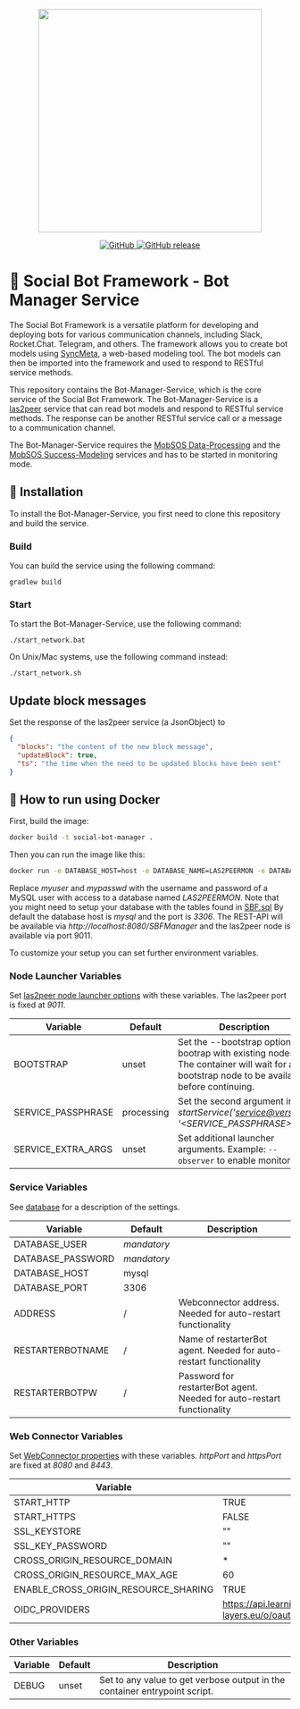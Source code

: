 <p align="center">
  <img src="https://raw.githubusercontent.com/rwth-acis/Social-Bot-Framework/master/Logos/sbf-logo.svg" width=400px/>
</p>

<p align="center">
    <a href="https://github.com/rwth-acis/Social-Bot-Framework/blob/master/LICENSE">
        <img alt="GitHub" src="https://img.shields.io/github/license/rwth-acis/Social-Bot-Framework.svg?color=blue">
    </a>
    <a href="https://github.com/rwth-acis/Social-Bot-Framework/releases">
        <img alt="GitHub release" src="https://img.shields.io/github/release/rwth-acis/Social-Bot-Framework.svg">
    </a>
</p>

# 🤖 Social Bot Framework - Bot Manager Service

The Social Bot Framework is a versatile platform for developing and deploying bots for various communication channels, including Slack, Rocket.Chat. Telegram, and others.
The framework allows you to create bot models using [SyncMeta](https://github.com/rwth-acis/syncmeta), a web-based modeling tool.
The bot models can then be imported into the framework and used to respond to RESTful service methods.

This repository contains the Bot-Manager-Service, which is the core service of the Social Bot Framework. The Bot-Manager-Service is a [las2peer](https://github.com/rwth-acis/las2peer) service that can read bot models and respond to RESTful service methods. The response can be another RESTful service call or a message to a communication channel.

The Bot-Manager-Service requires the [MobSOS Data-Processing](https://github.com/rwth-acis/mobsos-data-processing) and the [MobSOS Success-Modeling](https://github.com/rwth-acis/mobsos-success-modeling) services and has to be started in monitoring mode.

## 🚀 Installation

To install the Bot-Manager-Service, you first need to clone this repository and build the service.

### Build

You can build the service using the following command:

```shell
gradlew build
```

### Start

To start the Bot-Manager-Service, use the following command:

```shell
./start_network.bat
```

On Unix/Mac systems, use the following command instead:

```shell
./start_network.sh
```

## Update block messages

Set the response of the las2peer service (a JsonObject) to

```json
{
  "blocks": "the content of the new block message",
  "updateBlock": true,
  "ts": "the time when the need to be updated blocks have been sent"
}
```

## 🐳 How to run using Docker

First, build the image:

```bash
docker build -t social-bot-manager . 
```

Then you can run the image like this:

```bash
docker run -e DATABASE_HOST=host -e DATABASE_NAME=LAS2PEERMON -e DATABASE_USER=myuser -e DATABASE_PASSWORD=mypasswd -p 8080:8080 -p 9011:9011 social-bot-manager
```

Replace *myuser* and *mypasswd* with the username and password of a MySQL user with access to a database named *LAS2PEERMON*.
Note that you might need to setup your database with the tables found in [SBF.sql](https://github.com/rwth-acis/las2peer-social-bot-manager-service/blob/master/SBF.sql)
By default the database host is *mysql* and the port is *3306*.
The REST-API will be available via *http://localhost:8080/SBFManager* and the las2peer node is available via port 9011.

To customize your setup you can set further environment variables.

### Node Launcher Variables

Set [las2peer node launcher options](https://github.com/rwth-acis/las2peer-Template-Project/wiki/L2pNodeLauncher-Commands#at-start-up) with these variables.
The las2peer port is fixed at *9011*.

| Variable | Default | Description |
|----------|---------|-------------|
| BOOTSTRAP | unset | Set the --bootstrap option to bootrap with existing nodes. The container will wait for any bootstrap node to be available before continuing. |
| SERVICE_PASSPHRASE | processing | Set the second argument in *startService('<service@version>', '<SERVICE_PASSPHRASE>')*. |
| SERVICE_EXTRA_ARGS | unset | Set additional launcher arguments. Example: ```--observer``` to enable monitoring. |

### Service Variables

See [database](#Database) for a description of the settings.

| Variable | Default | Description |
|----------|---------|-------------|
| DATABASE_USER | *mandatory* ||
| DATABASE_PASSWORD | *mandatory* ||
| DATABASE_HOST | mysql | |
| DATABASE_PORT | 3306 | |
| ADDRESS | / |Webconnector address. Needed for auto-restart functionality |
| RESTARTERBOTNAME | / | Name of restarterBot agent. Needed for auto-restart functionality |
| RESTARTERBOTPW | / | Password for restarterBot agent. Needed for auto-restart functionality |

### Web Connector Variables

Set [WebConnector properties](https://github.com/rwth-acis/las2peer-Template-Project/wiki/WebConnector-Configuration) with these variables.
*httpPort* and *httpsPort* are fixed at *8080* and *8443*.

| Variable | Default |
|----------|---------|
| START_HTTP | TRUE |
| START_HTTPS | FALSE |
| SSL_KEYSTORE | "" |
| SSL_KEY_PASSWORD | "" |
| CROSS_ORIGIN_RESOURCE_DOMAIN | * |
| CROSS_ORIGIN_RESOURCE_MAX_AGE | 60 |
| ENABLE_CROSS_ORIGIN_RESOURCE_SHARING | TRUE |
| OIDC_PROVIDERS | https://api.learning-layers.eu/o/oauth2,https://accounts.google.com |

### Other Variables

| Variable | Default | Description |
|----------|---------|-------------|
| DEBUG  | unset | Set to any value to get verbose output in the container entrypoint script. |

